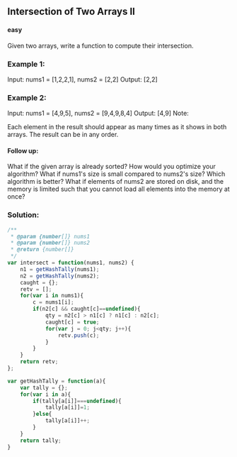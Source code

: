 ## Intersection of Two Arrays II
#### easy
Given two arrays, write a function to compute their intersection.

### Example 1:

Input: nums1 = [1,2,2,1], nums2 = [2,2]
Output: [2,2]

### Example 2:

Input: nums1 = [4,9,5], nums2 = [9,4,9,8,4]
Output: [4,9]
Note:

Each element in the result should appear as many times as it shows in both arrays.
The result can be in any order.

#### Follow up:

What if the given array is already sorted? How would you optimize your algorithm?
What if nums1's size is small compared to nums2's size? Which algorithm is better?
What if elements of nums2 are stored on disk, and the memory is limited such that you cannot load all elements into the memory at once?

### Solution: 
```javascript
/**
 * @param {number[]} nums1
 * @param {number[]} nums2
 * @return {number[]}
 */
var intersect = function(nums1, nums2) {
    n1 = getHashTally(nums1);
    n2 = getHashTally(nums2);
    caught = {};
    retv = [];
    for(var i in nums1){
        c = nums1[i];
        if(n2[c] && caught[c]==undefined){
            qty = n2[c] > n1[c] ? n1[c] : n2[c];
            caught[c] = true;
            for(var j = 0; j<qty; j++){
                retv.push(c);
            }
        }
    }
    return retv;
};

var getHashTally = function(a){
    var tally = {};
    for(var i in a){
        if(tally[a[i]]===undefined){
            tally[a[i]]=1;
        }else{
            tally[a[i]]++;
        }
    }
    return tally;
}

```
